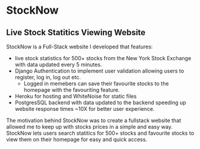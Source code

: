 # StockNow

## Live Stock Statitics Viewing Website

StockNow is a Full-Stack website I developed that features: 
- live stock statistics for 500+ stocks from the New York Stock Exchange with data updated every 5 minutes.
- Django Authentication to implement user validation allowing users to register, log in, log out etc.
  - Logged in memebers can save their favourite stocks to the homepage with the favouriting feature.
- Heroku for hosting and WhiteNoise for static files 
- PostgresSQL backend with data updated to the backend speeding up website response times ~10X for better user experience.

The motivation behind StockNow was to create a fullstack website that allowed me to keep up with stocks prices in a simple and easy way. StockNow lets users search 
statitics for 500+ stocks and favourite stocks to view them on their homepage for easy and quick access. 
